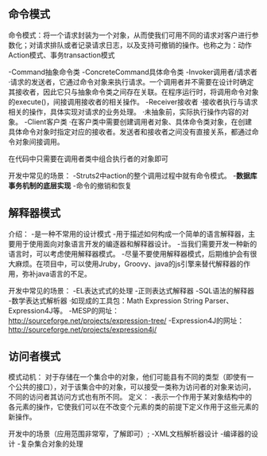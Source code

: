 ## 命令模式
命令模式：将一个请求封装为一个对象，从而使我们可用不同的请求对客户进行参数化；对请求排队或者记录请求日志，以及支持可撤销的操作。也称之为：动作Action模式、事务transaction模式

-Command抽象命令类
-ConcreteCommand具体命令类
-Invoker调用者/请求者
·请求的发送者，它通过命令对象来执行请求。一个调用者并不需要在设计时确定其接收者，因此它只与抽象命令类之间存在关联。在程序运行时，将调用命令对象的execute()，间接调用接收者的相关操作。
-Receiver接收者
·接收者执行与请求相关的操作，具体实现对请求的业务处理。
·未抽象前，实际执行操作内容的对象。
-Client客户类
·在客户类中需要创建调用者对象、具体命令类对象，在创建具体命令对象时指定对应的接收者。发送者和接收者之间没有直接关系，都通过命令对象间接调用。

在代码中只需要在调用者类中组合执行者的对象即可

开发中常见的场景：
-Struts2中action的整个调用过程中就有命令模式。
-**数据库事务机制的底层实现**
-命令的撤销和恢复

## 解释器模式

介绍：
-是一种不常用的设计模式
-用于描述如何构成一个简单的语言解释器，主要用于使用面向对象语言开发的编逐器和解释器设计。
-当我们需要开发一种新的语言时，可以考虑使用解释器模式。
-尽量不要使用解释器模式，后期维护会有很大麻烦。在项目中，可以使用Jruby，Groovy、java的js引擎来替代解释器的作用，弥补java语言的不足。

开发中常见的场景：
-EL表达式式的处理
-正则表达式解释器
-SQL语法的解释器
-数学表达式解析器
·如现成的工具包：Math Expression String Parser、Expression4J等。
-MESP的网址：http://sourceforge.net/projects/expression-tree/
-Expression4J的网址：http://sourceforge.net/projects/expression4j/


## 访问者模式

模式动机：
对于存储在一个集合中的对象，他们可能县有不同的类型（即使有一个公共的接口），对于该集合中的对象，可以接受一类称为访问者的对象来访问，不同的访问者其访问方式也有所不同。
定义：
-表示一个作用于某对象结构中的各元素的操作，它使我们可以在不改变个元素的类的前提下定义作用于这些元素的新操作。

开发中的场景（应用范围非常窄，了解即可）;
-XML文档解析器设计
-编译器的设计
-复杂集合对象的处理